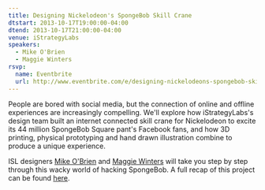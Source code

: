 ```yaml
---
title: Designing Nickelodeon's SpongeBob Skill Crane
dtstart: 2013-10-17T19:00:00-04:00
dtend: 2013-10-17T21:00:00-04:00
venue: iStrategyLabs
speakers:
  - Mike O'Brien
  - Maggie Winters
rsvp:
  name: Eventbrite
  url: http://www.eventbrite.com/e/designing-nickelodeons-spongebob-skill-crane-tickets-8612136131
---
```


People are bored with social media, but the connection of online and offline experiences are increasingly compelling. We'll explore how iStrategyLabs's design team built an internet connected skill crane for Nickelodeon to excite its 44 million SpongeBob Square pant's Facebook fans, and how 3D printing, physical prototyping and hand drawn illustration combine to produce a unique experience.

ISL designers [Mike O'Brien](https://twitter.com/redtablepress) and [Maggie Winters](https://twitter.com/moonstompmaggie) will take you step by step through this wacky world of hacking SpongeBob. A full recap of this project can be found [here](http://stories.istrategylabs.com/nick/).